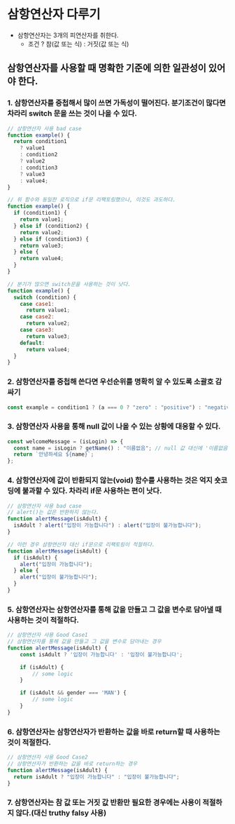 # 삼항연산자 다루기

- 삼항연산자는 3개의 피연산자를 취한다.
  - 조건 ? 참(값 또는 식) : 거짓(값 또는 식)

## 삼항연산자를 사용할 때 명확한 기준에 의한 일관성이 있어야 한다.

### 1. 삼항연산자를 중첩해서 많이 쓰면 가독성이 떨어진다. 분기조건이 많다면 차라리 switch 문을 쓰는 것이 나을 수 있다.

```jsx
// 삼항연산자 사용 bad case
function example() {
  return condition1
    ? value1
    : condition2
    ? value2
    : condition3
    ? value3
    : value4;
}

// 위 함수와 동일한 로직으로 if문 리팩토링했으나, 이것도 과도하다.
function example() {
  if (condition1) {
    return value1;
  } else if (condition2) {
    return value2;
  } else if (condition3) {
    return value3;
  } else {
    return value4;
  }
}

// 분기가 많으면 switch문을 사용하는 것이 낫다.
function example() {
  switch (condition) {
    case case1:
      return value1;
    case case2:
      return value2;
    case case3:
      return value3;
    default:
      return value4;
  }
}
```

### 2. 삼항연산자를 중첩해 쓴다면 우선순위를 명확히 알 수 있도록 소괄호 감싸기

```jsx
const example = condition1 ? (a === 0 ? "zero" : "positive") : "negative";
```

### 3. 삼항연산자 사용을 통해 null 값이 나올 수 있는 상황에 대응할 수 있다.

```jsx
const welcomeMessage = (isLogin) => {
  const name = isLogin ? getName() : "이름없음"; // null 값 대신에 '이름없음' 반환
  return `안녕하세요 ${name}`;
};
```

### 4. 삼항연산자에 값이 반환되지 않는(void) 함수를 사용하는 것은 억지 숏코딩에 불과할 수 있다. 차라리 if문 사용하는 편이 낫다.

```jsx
// 삼항연산자 사용 bad case
// alert()는 값은 반환하지 않는다.
function alertMessage(isAdult) {
  isAdult ? alert("입장이 가능합니다") : alert("입장이 불가능합니다");
}

// 이런 경우 삼항연산자 대신 if문으로 리팩토링이 적절하다.
function alertMessage(isAdult) {
  if (isAdult) {
    alert("입장이 가능합니다");
  } else {
    alert("입장이 불가능합니다");
  }
}
```

### 5. 삼항연산자는 삼항연산자를 통해 값을 만들고 그 값을 변수로 담아낼 때 사용하는 것이 적절하다.

```jsx
// 삼항연산자 사용 Good Case1
// 삼항연산자를 통해 값을 만들고 그 값을 변수로 담아내는 경우
function alertMessage(isAdult) {
    const isAdult ? '입장이 가능합니다' : '입장이 불가능합니다';

    if (isAdult) {
        // some logic
    }

    if (isAdult && gender === 'MAN') {
        // some logic
    }
}
```

### 6. 삼항연산자는 삼항연산자가 반환하는 값을 바로 return할 때 사용하는 것이 적절한다.

```jsx
// 삼항연산자 사용 Good Case2
// 삼항연산자가 반환하는 값을 바로 return하는 경우
function alertMessage(isAdult) {
  return isAdult ? "입장이 가능합니다" : "입장이 불가능합니다";
}
```

### 7. 삼항연산자는 참 값 또는 거짓 값 반환만 필요한 경우에는 사용이 적절하지 않다.(대신 truthy falsy 사용)

